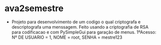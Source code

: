 # ava2semestre
- Projeto para desenvolvimento de um codigo o qual criptografa e descriptografa uma menssagem. Feito usando a criptografia de RSA para codificacao e com PySimpleGui para garação de menus. 1ºAcesso: Nº DE USUARIO = 1, NOME = root, SENHA = mestre123

